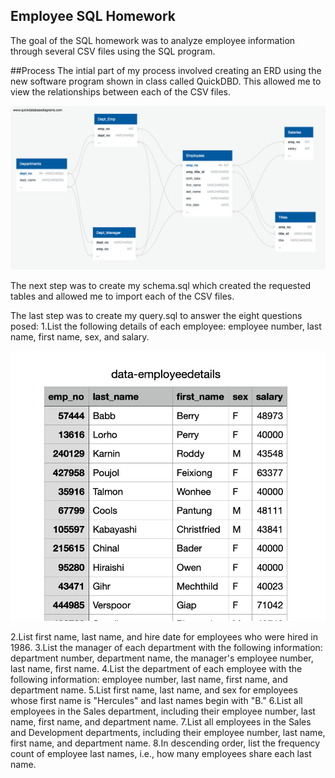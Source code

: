 ## Employee SQL Homework

The goal of the SQL homework was to analyze employee information through several CSV files using the SQL program.

##Process
The intial part of my process involved creating an ERD using the new software program shown in class called QuickDBD. This allowed me to view the
relationships between each of the CSV files.

![](images/QuickDBD-EMPSQL.png)

The next step was to create my schema.sql which created the requested tables and allowed me to import each of the CSV files. 

The last step was to create my query.sql to answer the eight questions posed:
1.List the following details of each employee: employee number, last name, first name, sex, and salary.

![](images/DataEmployeeDetails0.png)

2.List first name, last name, and hire date for employees who were hired in 1986.
3.List the manager of each department with the following information: department number, department name, the manager's employee number, last name, first name.
4.List the department of each employee with the following information: employee number, last name, first name, and department name.
5.List first name, last name, and sex for employees whose first name is "Hercules" and last names begin with "B."
6.List all employees in the Sales department, including their employee number, last name, first name, and department name.
7.List all employees in the Sales and Development departments, including their employee number, last name, first name, and department name.
8.In descending order, list the frequency count of employee last names, i.e., how many employees share each last name.


